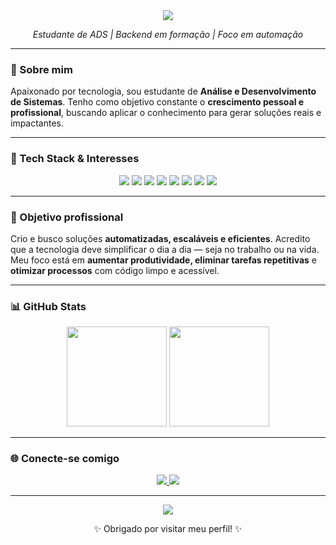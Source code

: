 <!-- Banner de boas-vindas personalizado -->
<div align="center">
  <img src="https://capsule-render.vercel.app/api?type=waving&color=0:5B86E5,100:36D1DC&height=130&section=header&text=Bem-vindo%20ao%20meu%20GitHub!&fontColor=ffffff&fontSize=30&animation=twinkling"/>
</div>

<p align="center">
  <i>Estudante de ADS | Backend em formação | Foco em automação</i>
</p>

---

### 🧠 Sobre mim

Apaixonado por tecnologia, sou estudante de **Análise e Desenvolvimento de Sistemas**. Tenho como objetivo constante o **crescimento pessoal e profissional**, buscando aplicar o conhecimento para gerar soluções reais e impactantes.

---

### 🚀 Tech Stack & Interesses

<div align="center">

<!-- Linguagens -->
<img src="https://img.shields.io/badge/Python-3674A3?style=for-the-badge&logo=python&logoColor=white"/>
<img src="https://img.shields.io/badge/JavaScript-F7DF1E?style=for-the-badge&logo=javascript&logoColor=black"/>
<img src="https://img.shields.io/badge/Java-ED8B00?style=for-the-badge&logo=java&logoColor=white"/>
<img src="https://img.shields.io/badge/SQL-4479A1?style=for-the-badge&logo=postgresql&logoColor=white"/>

<!-- Web -->
<img src="https://img.shields.io/badge/HTML5-E34F26?style=for-the-badge&logo=html5&logoColor=white"/>
<img src="https://img.shields.io/badge/CSS3-1572B6?style=for-the-badge&logo=css3&logoColor=white"/>

<!-- Cloud -->
<img src="https://img.shields.io/badge/AWS-232F3E?style=for-the-badge&logo=amazonaws&logoColor=white"/>
<img src="https://img.shields.io/badge/Google%20Cloud-4285F4?style=for-the-badge&logo=googlecloud&logoColor=white"/>

</div>

---

### 💼 Objetivo profissional

Crio e busco soluções **automatizadas, escaláveis e eficientes**. Acredito que a tecnologia deve simplificar o dia a dia — seja no trabalho ou na vida.  
Meu foco está em **aumentar produtividade, eliminar tarefas repetitivas** e **otimizar processos** com código limpo e acessível.

---

### 📊 GitHub Stats

<div align="center">
  <img height="160px" src="https://github-readme-stats.vercel.app/api?username=JadsonART&show_icons=true&theme=radical&hide_border=true&border_radius=15"/>
  <img height="160px" src="https://github-readme-stats.vercel.app/api/top-langs/?username=JadsonART&layout=compact&theme=radical&hide_border=true&border_radius=15"/>
</div>

---

### 🌐 Conecte-se comigo

<p align="center">
  <a href="https://www.linkedin.com/in/jadson-rodrigues-3a7a8827b" target="_blank">
    <img src="https://img.shields.io/badge/LinkedIn-0A66C2?style=for-the-badge&logo=linkedin&logoColor=white"/>
  </a>
  <a href="mailto:jadson408rodrigues@gmail.com">
    <img src="https://img.shields.io/badge/Gmail-D14836?style=for-the-badge&logo=gmail&logoColor=white"/>
  </a>
</p>

---

<!-- Rodapé com o mesmo estilo do cabeçalho -->
<div align="center">
  <img src="https://capsule-render.vercel.app/api?type=waving&color=0:5B86E5,100:36D1DC&height=100&section=footer"/>
  <p>✨ Obrigado por visitar meu perfil! ✨</p>
</div>
